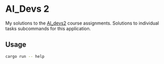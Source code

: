 # AI_Devs 2

My solutions to the [AI_devs2](https://www.aidevs.pl/) course assignments. Solutions to individual tasks subcommands for this application.

## Usage

```bash
cargo run -- help
```
